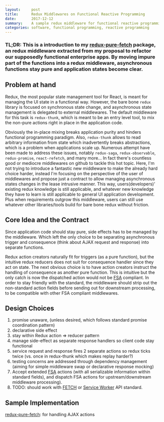 ```yaml
---
layout:     post
title:      Redux Middlewares on Functional Reactive Programming
date:       2017-12-12
summary:    A sample redux middleware for functional reactive programming with React + Redux.
categories: software, functional programming, reactive programming
---
```


### TL;DR: This is a introduction to my [redux-pure-fetch](https://github.com/Shawn-Cao/redux-pure-fetch) package, an redux middleware extracted from my proposal to refactor our supposedly functional enterprise apps. By moving impure part of the functions into a redux middleware, asynchronous functions stay pure and application states become clear.

## Problem at hand

Redux, the most popular state management tool for React, is meant for managing the UI state in a functional way. However, the bare bone `redux` library is focused on synchronous state change, and asynchronous state management is delegated to external middlewares. The default middleware for this task is `redux-thunk`, which is meant to be an entry level tool, to mix the non-pure actions right in place in the application code.

Obviously the in-place mixing breaks application purity and hinders functional programming paradigm. Also, `redux-thunk` allows to read arbitrary information from state which inadvertently breaks abstractions, which is a problem when applications scale up. Numerous attempt have been made to address these issues, notably `redux-saga`, `redux-observable`, `redux-promise`, `react-refetch`, and many more... In fact there's countless good or mediocre middlewares on github to tackle this hot topic. Here, I'm not trying to introduce a fantastic new middleware to make the already hard choice harder, instead I'm focusing on the perspective of the user of middlewares and propose just a contract to allow managing asynchronous states changes in the lease intrusive manner. This way, users(developers)\' existing redux knowledge is still applicable, and whatever new knowledge they have to learn is still applicable to general UI application development. Plus when requirements outgrow this middleware, users can still use whatever other libraries/tools build for bare bone redux without friction.

## Core Idea and the Contract

Since application code should stay pure, side effects has to be managed by the middleware. Which left the only choice to be separating asynchronous trigger and consequence (think about AJAX request and response) into separate functions.

Redux action creators naturally fit for triggers (as a pure function), but the intuitive redux reducers does not suit for consequence handler since they act on state. The next obvious choice is to have action creators instruct the handling of consequence as another pure function. This is intuitive but the only catch is now the dispatched action would not be [FSA](https://github.com/acdlite/flux-standard-action/) compliant. In order to stay friendly with the standard, the middleware should strip out the non-standard action fields before sending out for downstream processing, to be compatible with other FSA compliant middlewares.

## Design Choices

1. promise unaware, (unless desired, which follows standard promise coordination pattern)
2. declarative side effect
3. stay within Redux action => reducer pattern
  1. manage side-effect as separate response handlers so client code stay functional
  2. service request and response fires 2 separate actions so redux ticks twice (vs. once in redux-thunk which makes replay harder?)
4. testing concerns are addressed through dependency management (aiming for simple middleware swap or declarative response mocking)
4. Accept extended [FSA](https://github.com/acdlite/flux-standard-action/) actions (with all serializable information within standard fields), and dispatch FSA actions for upstream/downstream middleware processing).
5. TODO: should work with [FETCH](https://fetch.spec.whatwg.org/) or [Service Worker](https://developer.mozilla.org/en-US/docs/Web/API/Service_Worker_API) API standard.


## Sample Implementation

[redux-pure-fetch](https://github.com/Shawn-Cao/redux-pure-fetch): for handling AJAX actions

